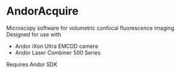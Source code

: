 # AndorAcquire
Microscopy software for volumetric confocal fluorescence imaging 
Designed for use with
- Andor iXon Ultra EMCDD camera
- Andor Laser Combiner 500 Series

Requires Andor SDK
